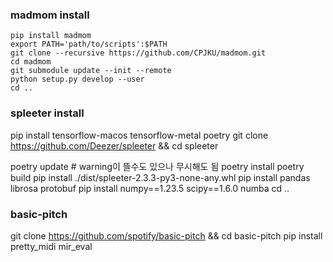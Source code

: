 ### madmom install
~~~
pip install madmom
export PATH='path/to/scripts':$PATH
git clone --recursive https://github.com/CPJKU/madmom.git
cd madmom
git submodule update --init --remote
python setup.py develop --user
cd ..
~~~
### spleeter install
pip install tensorflow-macos tensorflow-metal poetry
git clone https://github.com/Deezer/spleeter && cd spleeter

poetry update # warning이 뜰수도 있으나 무시해도 됨
poetry install
poetry build
pip install ./dist/spleeter-2.3.3-py3-none-any.whl
pip install pandas librosa protobuf
pip install numpy==1.23.5 scipy==1.6.0 numba
cd ..


### basic-pitch
git clone https://github.com/spotify/basic-pitch && cd basic-pitch
pip install pretty_midi mir_eval